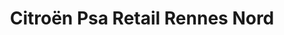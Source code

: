 ---
title: "Citroën Psa Retail Rennes Nord"
url: /rennes/citroen-psa-retail-rennes-nord/
shop: Autohaus
---